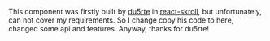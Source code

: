
This component was firstly built by [du5rte](https://github.com/du5rte) in [react-skroll](https://github.com/du5rte/react-skroll), but unfortunately, can not cover my requirements. So I change copy his code to here, changed some api and features. Anyway, thanks for du5rte!
